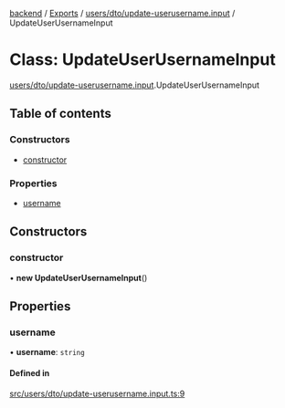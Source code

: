 [backend](../README.md) / [Exports](../modules.md) / [users/dto/update-userusername.input](../modules/users_dto_update_userusername_input.md) / UpdateUserUsernameInput

# Class: UpdateUserUsernameInput

[users/dto/update-userusername.input](../modules/users_dto_update_userusername_input.md).UpdateUserUsernameInput

## Table of contents

### Constructors

- [constructor](users_dto_update_userusername_input.UpdateUserUsernameInput.md#constructor)

### Properties

- [username](users_dto_update_userusername_input.UpdateUserUsernameInput.md#username)

## Constructors

### constructor

• **new UpdateUserUsernameInput**()

## Properties

### username

• **username**: `string`

#### Defined in

[src/users/dto/update-userusername.input.ts:9](https://github.com/GQDeltex/ft_transcendence/blob/fdce073/backend/src/users/dto/update-userusername.input.ts#L9)
